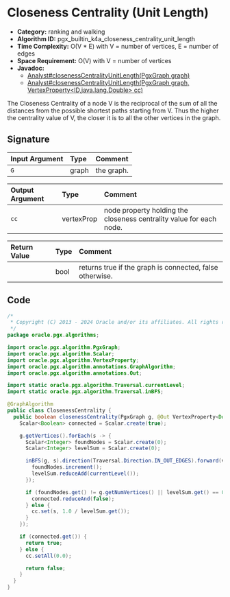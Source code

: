# Closeness Centrality (Unit Length)

- **Category:** ranking and walking
- **Algorithm ID:** pgx_builtin_k4a_closeness_centrality_unit_length
- **Time Complexity:** O(V * E) with V = number of vertices, E = number of edges
- **Space Requirement:** O(V) with V = number of vertices
- **Javadoc:**
  - [Analyst#closenessCentralityUnitLength(PgxGraph graph)](https://docs.oracle.com/en/database/oracle/property-graph/24.4/spgjv/oracle/pgx/api/Analyst.html#closenessCentralityUnitLength_oracle_pgx_api_PgxGraph_)
  - [Analyst#closenessCentralityUnitLength(PgxGraph graph, VertexProperty<ID,java.lang.Double> cc)](https://docs.oracle.com/en/database/oracle/property-graph/24.4/spgjv/oracle/pgx/api/Analyst.html#closenessCentralityUnitLength_oracle_pgx_api_PgxGraph_oracle_pgx_api_VertexProperty_)

The Closeness Centrality of a node V is the reciprocal of the sum of all the distances from the possible shortest paths starting from V. Thus the higher the centrality value of V, the closer it is to all the other vertices in the graph.

## Signature

| Input Argument | Type | Comment |
| :--- | :--- | :--- |
| `G` | graph | the graph. |

| Output Argument | Type | Comment |
| :--- | :--- | :--- |
| `cc` | vertexProp<double> | node property holding the closeness centrality value for each node. |

| Return Value | Type | Comment |
| :--- | :--- | :--- |
| | bool | returns true if the graph is connected, false otherwise. |

## Code

```java
/*
 * Copyright (C) 2013 - 2024 Oracle and/or its affiliates. All rights reserved.
 */
package oracle.pgx.algorithms;

import oracle.pgx.algorithm.PgxGraph;
import oracle.pgx.algorithm.Scalar;
import oracle.pgx.algorithm.VertexProperty;
import oracle.pgx.algorithm.annotations.GraphAlgorithm;
import oracle.pgx.algorithm.annotations.Out;

import static oracle.pgx.algorithm.Traversal.currentLevel;
import static oracle.pgx.algorithm.Traversal.inBFS;

@GraphAlgorithm
public class ClosenessCentrality {
  public boolean closenessCentrality(PgxGraph g, @Out VertexProperty<Double> cc) {
    Scalar<Boolean> connected = Scalar.create(true);

    g.getVertices().forEach(s -> {
      Scalar<Integer> foundNodes = Scalar.create(0);
      Scalar<Integer> levelSum = Scalar.create(0);

      inBFS(g, s).direction(Traversal.Direction.IN_OUT_EDGES).forward(v -> {
        foundNodes.increment();
        levelSum.reduceAdd(currentLevel());
      });

      if (foundNodes.get() != g.getNumVertices() || levelSum.get() == 0) {
        connected.reduceAnd(false);
      } else {
        cc.set(s, 1.0 / levelSum.get());
      }
    });

    if (connected.get()) {
      return true;
    } else {
      cc.setAll(0.0);

      return false;
    }
  }
}
```
